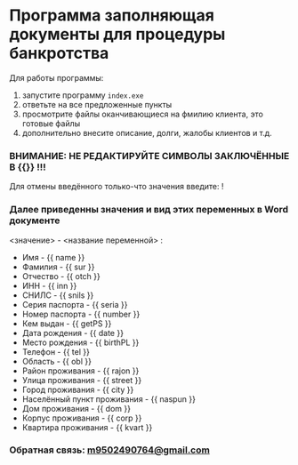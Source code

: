 # Программа заполняющая документы для процедуры банкротства #

Для работы программы:
1. запустите программу ` index.exe `
1. ответьте на все предложенные пункты
1. просмотрите файлы оканчивающиеся на фмилию клиента, это готовые файлы
1. дополнительно внесите описание, долги, жалобы клиентов и т.д.

### ВНИМАНИЕ: НЕ РЕДАКТИРУЙТЕ СИМВОЛЫ ЗАКЛЮЧЁННЫЕ В {{}} !!! ###

Для отмены введённого только-что значения введите: !

### Далее приведенны значения и вид этих переменных в Word документе ###
<значение> - <название переменной> :

- Имя - {{ name }}
- Фамилия - {{ sur }}
- Отчество - {{ otch }}
- ИНН - {{ inn }}
- СНИЛС - {{ snils }}
- Серия паспорта - {{ seria }}
- Номер паспорта - {{ number }}
- Кем выдан - {{ getPS }}
- Дата рождения - {{ date }}
- Место рождения - {{ birthPL }}
- Телефон - {{ tel }}
- Область - {{ obl }}
- Район проживания - {{ rajon }}
- Улица проживания - {{ street }}
- Город проживания - {{ city }}
- Населённый пункт проживания - {{ naspun }}
- Дом проживания - {{ dom }}
- Корпус проживания - {{ corp }}
- Квартира проживания - {{ kvart }}

### Обратная связь: m9502490764@gmail.com ###


